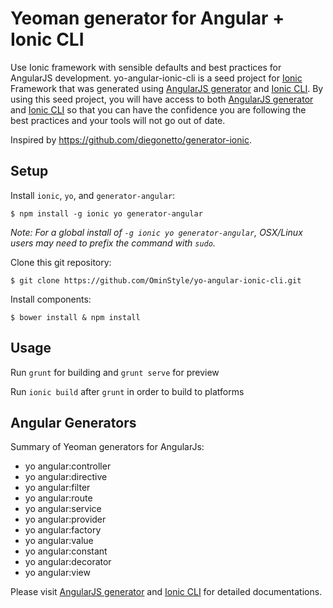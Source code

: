 # Yeoman generator for Angular + Ionic CLI
Use Ionic framework with sensible defaults and best practices for AngularJS development. yo-angular-ionic-cli is a seed project for [Ionic](http://ionicframework.com/) Framework that was generated using [AngularJS generator](https://github.com/yeoman/generator-angular/) and [Ionic CLI](https://github.com/driftyco/ionic-cli). By using this seed project, you will have access to both [AngularJS generator](https://github.com/yeoman/generator-angular/) and [Ionic CLI](https://github.com/driftyco/ionic-cli) so that you can have the confidence you are following the best practices and your tools will not go out of date.

Inspired by https://github.com/diegonetto/generator-ionic.

## Setup

Install `ionic`, `yo`, and `generator-angular`:
```
$ npm install -g ionic yo generator-angular
```
*Note: For a global install of `-g ionic yo generator-angular`, OSX/Linux users may need to prefix the command with `sudo`.*

Clone this git repository:
```
$ git clone https://github.com/OminStyle/yo-angular-ionic-cli.git
```

Install components:
```
$ bower install & npm install
```


## Usage

Run `grunt` for building and `grunt serve` for preview

Run `ionic build` after `grunt` in order to build to platforms


## Angular Generators

Summary of Yeoman generators for AngularJs:

* yo angular:controller
* yo angular:directive
* yo angular:filter
* yo angular:route
* yo angular:service
* yo angular:provider
* yo angular:factory
* yo angular:value
* yo angular:constant
* yo angular:decorator
* yo angular:view

Please visit [AngularJS generator](https://github.com/yeoman/generator-angular/) and [Ionic CLI](https://github.com/driftyco/ionic-cli) for detailed documentations.
